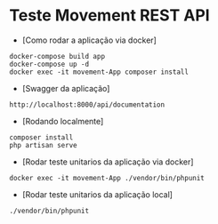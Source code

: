# Teste Movement REST API

- [Como rodar a aplicação via docker]
```
docker-compose build app
docker-compose up -d
docker exec -it movement-App composer install
```

- [Swagger da aplicação]
```
http://localhost:8000/api/documentation
```

- [Rodando localmente]
```
composer install
php artisan serve
```

- [Rodar teste unitarios da aplicação via docker]
```
docker exec -it movement-App ./vendor/bin/phpunit
```

- [Rodar teste unitarios da aplicação local]
```
./vendor/bin/phpunit
```

